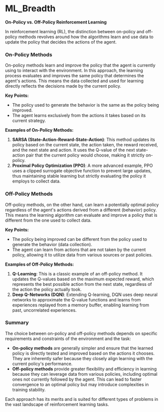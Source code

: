 # ML_Breadth

**On-Policy vs. Off-Policy Reinforcement Learning**

In reinforcement learning (RL), the distinction between on-policy and off-policy methods revolves around how the algorithms learn and use data to update the policy that decides the actions of the agent.

### On-Policy Methods
On-policy methods learn and improve the policy that the agent is currently using to interact with the environment. In this approach, the learning process evaluates and improves the same policy that determines the agent's actions. This means the data collected and used for learning directly reflects the decisions made by the current policy.

**Key Points:**
- The policy used to generate the behavior is the same as the policy being improved.
- The agent learns exclusively from the actions it takes based on its current strategy.

**Examples of On-Policy Methods:**
1. **SARSA (State-Action-Reward-State-Action)**: This method updates its policy based on the current state, the action taken, the reward received, and the next state and action. It uses the Q-value of the next state-action pair that the current policy would choose, making it strictly on-policy.
2. **Proximal Policy Optimization (PPO)**: A more advanced example, PPO uses a clipped surrogate objective function to prevent large updates, thus maintaining stable learning but strictly evaluating the policy it employs to collect data.

### Off-Policy Methods
Off-policy methods, on the other hand, can learn a potentially optimal policy regardless of the agent's actions derived from a different (behavior) policy. This means the learning algorithm can evaluate and improve a policy that is different from the one used to collect data.

**Key Points:**
- The policy being improved can be different from the policy used to generate the behavior (data collection).
- The agent can learn from actions that are not taken by the current policy, allowing it to utilize data from various sources or past policies.

**Examples of Off-Policy Methods:**
1. **Q-Learning**: This is a classic example of an off-policy method. It updates the Q-values based on the maximum expected reward, which represents the best possible action from the next state, regardless of the action the policy actually took.
2. **Deep Q-Networks (DQN)**: Extending Q-learning, DQN uses deep neural networks to approximate the Q-value functions and learns from experiences replayed from a memory buffer, enabling learning from past, uncorrelated experiences.

### Summary
The choice between on-policy and off-policy methods depends on specific requirements and constraints of the environment and the task:
- **On-policy methods** are generally simpler and ensure that the learned policy is directly tested and improved based on the actions it chooses. They are inherently safer because they closely align learning with the current policy's performance.
- **Off-policy methods** provide greater flexibility and efficiency in learning because they can leverage data from various policies, including optimal ones not currently followed by the agent. This can lead to faster convergence to an optimal policy but may introduce complexities in training stability.

Each approach has its merits and is suited for different types of problems in the vast landscape of reinforcement learning tasks.
